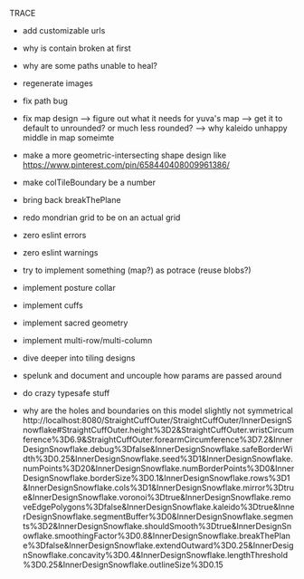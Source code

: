 TRACE
- add customizable urls
- why is contain broken at first
- why are some paths unable to heal?

- regenerate images
- fix path bug

- fix map design
--> figure out what it needs for yuva's map
--> get it to default to unrounded? or much less rounded?
--> why kaleido unhappy middle in map someimte

- make a more geometric-intersecting shape design like https://www.pinterest.com/pin/658440408009961386/

- make colTileBoundary be a number

- bring back breakThePlane

- redo mondrian grid to be on an actual grid

- zero eslint errors
- zero eslint warnings

- try to implement something (map?) as potrace (reuse blobs?)

- implement posture collar
- implement cuffs
- implement sacred geometry
- implement multi-row/multi-column
- dive deeper into tiling designs

- spelunk and document and uncouple how params are passed around

- do crazy typesafe stuff


- why are the holes and boundaries on this model slightly not symmetrical http://localhost:8080/StraightCuffOuter/StraightCuffOuter/InnerDesignSnowflake#StraightCuffOuter.height%3D2&StraightCuffOuter.wristCircumference%3D6.9&StraightCuffOuter.forearmCircumference%3D7.2&InnerDesignSnowflake.debug%3Dfalse&InnerDesignSnowflake.safeBorderWidth%3D0.25&InnerDesignSnowflake.seed%3D1&InnerDesignSnowflake.numPoints%3D20&InnerDesignSnowflake.numBorderPoints%3D0&InnerDesignSnowflake.borderSize%3D0.1&InnerDesignSnowflake.rows%3D1&InnerDesignSnowflake.cols%3D1&InnerDesignSnowflake.mirror%3Dtrue&InnerDesignSnowflake.voronoi%3Dtrue&InnerDesignSnowflake.removeEdgePolygons%3Dfalse&InnerDesignSnowflake.kaleido%3Dtrue&InnerDesignSnowflake.segmentBuffer%3D0&InnerDesignSnowflake.segments%3D2&InnerDesignSnowflake.shouldSmooth%3Dtrue&InnerDesignSnowflake.smoothingFactor%3D0.8&InnerDesignSnowflake.breakThePlane%3Dfalse&InnerDesignSnowflake.extendOutward%3D0.25&InnerDesignSnowflake.concavity%3D0.4&InnerDesignSnowflake.lengthThreshold%3D0.25&InnerDesignSnowflake.outlineSize%3D0.15
